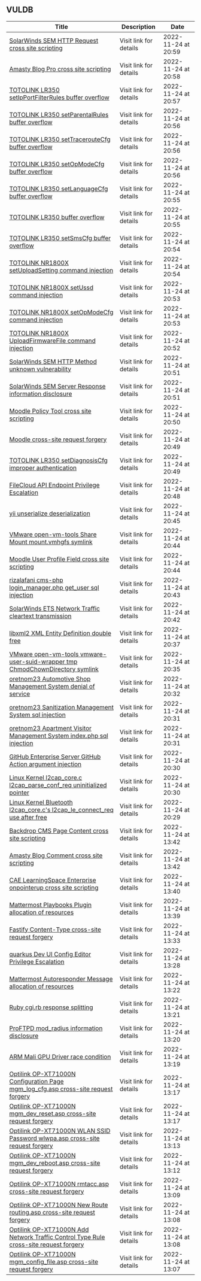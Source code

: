 ## VULDB
|Title|Description|Date|
|---|---|---|
| [SolarWinds SEM HTTP Request cross site scripting](https://vuldb.com/?id.214292) | Visit link for details | 2022-11-24 at 20:59 |
| [Amasty Blog Pro cross site scripting](https://vuldb.com/?id.214291) | Visit link for details | 2022-11-24 at 20:58 |
| [TOTOLINK LR350 setIpPortFilterRules buffer overflow](https://vuldb.com/?id.214290) | Visit link for details | 2022-11-24 at 20:57 |
| [TOTOLINK LR350 setParentalRules buffer overflow](https://vuldb.com/?id.214289) | Visit link for details | 2022-11-24 at 20:56 |
| [TOTOLINK LR350 setTracerouteCfg buffer overflow](https://vuldb.com/?id.214288) | Visit link for details | 2022-11-24 at 20:56 |
| [TOTOLINK LR350 setOpModeCfg buffer overflow](https://vuldb.com/?id.214287) | Visit link for details | 2022-11-24 at 20:56 |
| [TOTOLINK LR350 setLanguageCfg buffer overflow](https://vuldb.com/?id.214286) | Visit link for details | 2022-11-24 at 20:55 |
| [TOTOLINK LR350 buffer overflow](https://vuldb.com/?id.214285) | Visit link for details | 2022-11-24 at 20:55 |
| [TOTOLINK LR350 setSmsCfg buffer overflow](https://vuldb.com/?id.214284) | Visit link for details | 2022-11-24 at 20:54 |
| [TOTOLINK NR1800X setUploadSetting command injection](https://vuldb.com/?id.214283) | Visit link for details | 2022-11-24 at 20:54 |
| [TOTOLINK NR1800X setUssd command injection](https://vuldb.com/?id.214282) | Visit link for details | 2022-11-24 at 20:53 |
| [TOTOLINK NR1800X setOpModeCfg command injection](https://vuldb.com/?id.214281) | Visit link for details | 2022-11-24 at 20:53 |
| [TOTOLINK NR1800X UploadFirmwareFile command injection](https://vuldb.com/?id.214280) | Visit link for details | 2022-11-24 at 20:52 |
| [SolarWinds SEM HTTP Method unknown vulnerability](https://vuldb.com/?id.214279) | Visit link for details | 2022-11-24 at 20:51 |
| [SolarWinds SEM Server Response information disclosure](https://vuldb.com/?id.214278) | Visit link for details | 2022-11-24 at 20:51 |
| [Moodle Policy Tool cross site scripting](https://vuldb.com/?id.214277) | Visit link for details | 2022-11-24 at 20:50 |
| [Moodle cross-site request forgery](https://vuldb.com/?id.214276) | Visit link for details | 2022-11-24 at 20:49 |
| [TOTOLINK LR350 setDiagnosisCfg improper authentication](https://vuldb.com/?id.214275) | Visit link for details | 2022-11-24 at 20:49 |
| [FileCloud API Endpoint Privilege Escalation](https://vuldb.com/?id.214274) | Visit link for details | 2022-11-24 at 20:48 |
| [yii unserialize deserialization](https://vuldb.com/?id.214273) | Visit link for details | 2022-11-24 at 20:45 |
| [VMware open-vm-tools Share Mount mount.vmhgfs symlink](https://vuldb.com/?id.214272) | Visit link for details | 2022-11-24 at 20:44 |
| [Moodle User Profile Field cross site scripting](https://vuldb.com/?id.214271) | Visit link for details | 2022-11-24 at 20:44 |
| [rizalafani cms-php login_manager.php get_user sql injection](https://vuldb.com/?id.214270) | Visit link for details | 2022-11-24 at 20:43 |
| [SolarWinds ETS Network Traffic cleartext transmission](https://vuldb.com/?id.214269) | Visit link for details | 2022-11-24 at 20:42 |
| [libxml2 XML Entity Definition double free](https://vuldb.com/?id.214268) | Visit link for details | 2022-11-24 at 20:37 |
| [VMware open-vm-tools vmware-user-suid-wrapper tmp ChmodChownDirectory symlink](https://vuldb.com/?id.214267) | Visit link for details | 2022-11-24 at 20:35 |
| [oretnom23 Automotive Shop Management System denial of service](https://vuldb.com/?id.214266) | Visit link for details | 2022-11-24 at 20:32 |
| [oretnom23 Sanitization Management System sql injection](https://vuldb.com/?id.214265) | Visit link for details | 2022-11-24 at 20:31 |
| [oretnom23 Apartment Visitor Management System index.php sql injection](https://vuldb.com/?id.214264) | Visit link for details | 2022-11-24 at 20:31 |
| [GitHub Enterprise Server GitHub Action argument injection](https://vuldb.com/?id.214263) | Visit link for details | 2022-11-24 at 20:30 |
| [Linux Kernel l2cap_core.c l2cap_parse_conf_req uninitialized pointer](https://vuldb.com/?id.214262) | Visit link for details | 2022-11-24 at 20:30 |
| [Linux Kernel Bluetooth l2cap_core.c's l2cap_le_connect_req use after free](https://vuldb.com/?id.214261) | Visit link for details | 2022-11-24 at 20:29 |
| [Backdrop CMS Page Content cross site scripting](https://vuldb.com/?id.214260) | Visit link for details | 2022-11-24 at 13:42 |
| [Amasty Blog Comment cross site scripting](https://vuldb.com/?id.214259) | Visit link for details | 2022-11-24 at 13:42 |
| [CAE LearningSpace Enterprise onpointerup cross site scripting](https://vuldb.com/?id.214258) | Visit link for details | 2022-11-24 at 13:40 |
| [Mattermost Playbooks Plugin allocation of resources](https://vuldb.com/?id.214257) | Visit link for details | 2022-11-24 at 13:39 |
| [Fastify Content-Type cross-site request forgery](https://vuldb.com/?id.214256) | Visit link for details | 2022-11-24 at 13:33 |
| [quarkus Dev UI Config Editor Privilege Escalation](https://vuldb.com/?id.214255) | Visit link for details | 2022-11-24 at 13:28 |
| [Mattermost Autoresponder Message allocation of resources](https://vuldb.com/?id.214254) | Visit link for details | 2022-11-24 at 13:22 |
| [Ruby cgi.rb response splitting](https://vuldb.com/?id.214253) | Visit link for details | 2022-11-24 at 13:21 |
| [ProFTPD mod_radius information disclosure](https://vuldb.com/?id.214252) | Visit link for details | 2022-11-24 at 13:20 |
| [ARM Mali GPU Driver race condition](https://vuldb.com/?id.214251) | Visit link for details | 2022-11-24 at 13:19 |
| [Optilink OP-XT71000N Configuration Page mgm_log_cfg.asp cross-site request forgery](https://vuldb.com/?id.214250) | Visit link for details | 2022-11-24 at 13:17 |
| [Optilink OP-XT71000N mgm_dev_reset.asp cross-site request forgery](https://vuldb.com/?id.214249) | Visit link for details | 2022-11-24 at 13:17 |
| [Optilink OP-XT71000N WLAN SSID Password wlwpa.asp cross-site request forgery](https://vuldb.com/?id.214248) | Visit link for details | 2022-11-24 at 13:13 |
| [Optilink OP-XT71000N mgm_dev_reboot.asp cross-site request forgery](https://vuldb.com/?id.214247) | Visit link for details | 2022-11-24 at 13:12 |
| [Optilink OP-XT71000N rmtacc.asp cross-site request forgery](https://vuldb.com/?id.214246) | Visit link for details | 2022-11-24 at 13:09 |
| [Optilink OP-XT71000N New Route routing.asp cross-site request forgery](https://vuldb.com/?id.214245) | Visit link for details | 2022-11-24 at 13:08 |
| [Optilink OP-XT71000N Add Network Traffic Control Type Rule cross-site request forgery](https://vuldb.com/?id.214244) | Visit link for details | 2022-11-24 at 13:08 |
| [Optilink OP-XT71000N mgm_config_file.asp cross-site request forgery](https://vuldb.com/?id.214243) | Visit link for details | 2022-11-24 at 13:07 |
